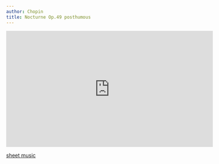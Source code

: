 ```yaml
---
author: Chopin
title: Nocturne Op.49 posthumous
---
```


<iframe width="560" height="315" src="https://www.youtube.com/embed/tVV3SIvncD4" frameborder="0" allow="accelerometer; autoplay; clipboard-write; encrypted-media; gyroscope; picture-in-picture" allowfullscreen></iframe>

[sheet music](https://www.dropbox.com/s/scpr4bc65ba8yid/%5BChopin%5D%20Op.49%20Nocturne.pdf?dl=0)
